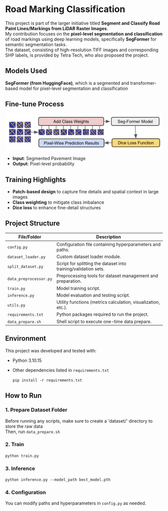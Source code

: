 # Road Marking Classification

This project is part of the larger initiative titled **Segment and Classify Road Paint Lines/Markings from LiDAR Raster Images**.  
My contribution focuses on the **pixel-level segmentation and classification** of road markings using deep learning models, specifically **SegFormer** for semantic segmentation tasks.  
The dataset, consisting of high-resolution TIFF images and corresponding SHP labels, is provided by Tetra Tech, who also proposed the project.

## Models Used

**SegFormer (from HuggingFace)**, which is a segmented and transformer-based model for pixel-level segmentation and classification

## Fine-tune Process 

![alter text](assets/image.png)
- **Input**: Segmented Pavement Image
- **Output**: Pixel-level probability


## Training Highlights

- **Patch-based design** to capture fine details and spatial context in large images
- **Class weighting** to mitigate class imbalance
- **Dice loss** to enhance fine-detail structures


## Project Structure
| File/Folder           | Description                                                |
|------------------------|------------------------------------------------------------|
| `config.py`            | Configuration file containing hyperparameters and paths.   |
| `dataset_loader.py`        | Custom dataset loader module.                              |
| `split_dataset.py`     | Script for splitting the dataset into training/validation sets. |
| `data_preprocessor.py`  | Preprocessing tools for dataset management and preparation. |
| `train.py`             | Model training script.                                     |
| `inference.py`        | Model evaluation and testing script.                      |
| `utils.py`             | Utility functions (metrics calculation, visualization, etc.). |
| `requirements.txt`     | Python packages required to run the project.               |
| `data_prepare.sh`     | Shell script to execute one-time data prepare.               |

## Environment
This project was developed and tested with:

- Python 3.10.15
- Other dependencies listed in `requirements.txt`  

   `pip install -r requirements.txt`

## How to Run
### 1. Prepare Dataset Folder
Before running any scripts, make sure to create a 'dataset/' directory to store the raw data   
Then, run   `data_prepare.sh`

### 2. Train
   `python train.py`

### 3. Inference
   `python inference.py --model_path best_model.pth`  

### 4. Configuration
   You can modify paths and hyperparameters in `config.py` as needed.
